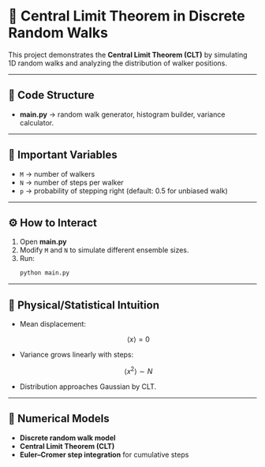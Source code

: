 
# 🚶 Central Limit Theorem in Discrete Random Walks

This project demonstrates the **Central Limit Theorem (CLT)** by simulating 1D random walks and analyzing the distribution of walker positions.

---

## 📂 Code Structure
- **main.py** → random walk generator, histogram builder, variance calculator.

---

## 🔑 Important Variables
- `M` → number of walkers  
- `N` → number of steps per walker  
- `p` → probability of stepping right (default: 0.5 for unbiased walk)  

---

## ⚙️ How to Interact
1. Open **main.py**  
2. Modify `M` and `N` to simulate different ensemble sizes.  
3. Run:
   ```bash
   python main.py

---

## 🧠 Physical/Statistical Intuition

* Mean displacement:

  $$
  \langle x \rangle = 0
  $$

* Variance grows linearly with steps:

  $$
  \langle x^2 \rangle \sim N
  $$

* Distribution approaches Gaussian by CLT.

---

## 🧮 Numerical Models

* **Discrete random walk model**
* **Central Limit Theorem (CLT)**
* **Euler–Cromer step integration** for cumulative steps

```
